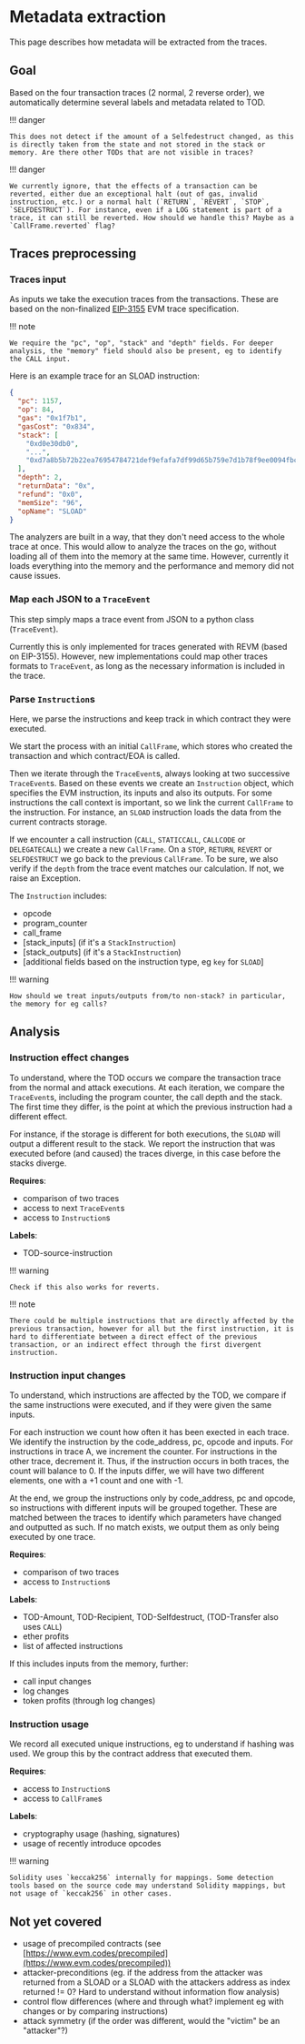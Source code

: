 # Metadata extraction

This page describes how metadata will be extracted from the traces.

## Goal

Based on the four transaction traces (2 normal, 2 reverse order), we automatically determine several labels and metadata related to TOD.

!!! danger

    This does not detect if the amount of a Selfedestruct changed, as this is directly taken from the state and not stored in the stack or memory. Are there other TODs that are not visible in traces?

!!! danger

    We currently ignore, that the effects of a transaction can be reverted, either due an exceptional halt (out of gas, invalid instruction, etc.) or a normal halt (`RETURN`, `REVERT`, `STOP`, `SELFDESTRUCT`). For instance, even if a LOG statement is part of a trace, it can still be reverted. How should we handle this? Maybe as a `CallFrame.reverted` flag?

## Traces preprocessing

### Traces input

As inputs we take the execution traces from the transactions. These are based on the non-finalized [EIP-3155](https://eips.ethereum.org/EIPS/eip-3155) EVM trace specification.

!!! note

    We require the "pc", "op", "stack" and "depth" fields. For deeper analysis, the "memory" field should also be present, eg to identify the CALL input.

Here is an example trace for an SLOAD instruction:

```json
{
  "pc": 1157,
  "op": 84,
  "gas": "0x1f7b1",
  "gasCost": "0x834",
  "stack": [
    "0xd0e30db0",
    "...",
    "0xd7a8b5b72b22ea76954784721def9efafa7df99d65b759e7d1b78f9ee0094fbc"
  ],
  "depth": 2,
  "returnData": "0x",
  "refund": "0x0",
  "memSize": "96",
  "opName": "SLOAD"
}
```

The analyzers are built in a way, that they don't need access to the whole trace at once. This would allow to analyze the traces on the go, without loading all of them into the memory at the same time. However, currently it loads everything into the memory and the performance and memory did not cause issues.

### Map each JSON to a `TraceEvent`

This step simply maps a trace event from JSON to a python class (`TraceEvent`).

Currently this is only implemented for traces generated with REVM (based on EIP-3155). However, new implementations could map other traces formats to `TraceEvent`, as long as the necessary information is included in the trace.

### Parse `Instruction`s

Here, we parse the instructions and keep track in which contract they were executed.

We start the process with an initial `CallFrame`, which stores who created the transaction and which contract/EOA is called.

Then we iterate through the `TraceEvent`s, always looking at two successive `TraceEvent`s. Based on these events we create an `Instruction` object, which specifies the EVM instruction, its inputs and also its outputs. For some instructions the call context is important, so we link the current `CallFrame` to the instruction. For instance, an `SLOAD` instruction loads the data from the current contracts storage.

If we encounter a call instruction (`CALL`, `STATICCALL`, `CALLCODE` or `DELEGATECALL`) we create a new `CallFrame`. On a `STOP`, `RETURN`, `REVERT` or `SELFDESTRUCT` we go back to the previous `CallFrame`. To be sure, we also verify if the `depth` from the trace event matches our calculation. If not, we raise an Exception.

The `Instruction` includes:

- opcode
- program_counter
- call_frame
- [stack_inputs] (if it's a `StackInstruction`)
- [stack_outputs] (if it's a `StackInstruction`)
- [additional fields based on the instruction type, eg `key` for `SLOAD`]

!!! warning

    How should we treat inputs/outputs from/to non-stack? in particular, the memory for eg calls?


## Analysis

### Instruction effect changes

To understand, where the TOD occurs we compare the transaction trace from the normal and attack executions. At each iteration, we compare the `TraceEvent`s, including the program counter, the call depth and the stack. The first time they differ, is the point at which the previous instruction had a different effect.

For instance, if the storage is different for both executions, the `SLOAD` will output a different result to the stack. We report the instruction that was executed before (and caused) the traces diverge, in this case before the stacks diverge.

**Requires**:

- comparison of two traces
- access to next `TraceEvent`s
- access to `Instruction`s

**Labels**:

- TOD-source-instruction

!!! warning

    Check if this also works for reverts.

!!! note

    There could be multiple instructions that are directly affected by the previous transaction, however for all but the first instruction, it is hard to differentiate between a direct effect of the previous transaction, or an indirect effect through the first divergent instruction.

### Instruction input changes

To understand, which instructions are affected by the TOD, we compare if the same instructions were executed, and if they were given the same inputs.

For each instruction we count how often it has been exected in each trace. We identify the instruction by the code_address, pc, opcode and inputs. For instructions in trace A, we increment the counter. For instructions in the other trace, decrement it. Thus, if the instruction occurs in both traces, the count will balance to 0. If the inputs differ, we will have two different elements, one with a +1 count and one with -1.

At the end, we group the instructions only by code_address, pc and opcode, so instructions with different inputs will be grouped together. These are matched between the traces to identify which parameters have changed and outputted as such. If no match exists, we output them as only being executed by one trace.

**Requires**:

- comparison of two traces
- access to `Instruction`s

**Labels**:

- TOD-Amount, TOD-Recipient, TOD-Selfdestruct, (TOD-Transfer also uses `CALL`)
- ether profits
- list of affected instructions

If this includes inputs from the memory, further:

- call input changes
- log changes
- token profits (through log changes)

### Instruction usage

We record all executed unique instructions, eg to understand if hashing was used. We group this by the contract address that executed them.

**Requires**:

- access to `Instruction`s
- access to `CallFrame`s

**Labels**:

- cryptography usage (hashing, signatures)
- usage of recently introduce opcodes

!!! warning

    Solidity uses `keccak256` internally for mappings. Some detection tools based on the source code may understand Solidity mappings, but not usage of `keccak256` in other cases.

## Not yet covered

- usage of precompiled contracts (see [https://www.evm.codes/precompiled](https://www.evm.codes/precompiled))
- attacker-preconditions (eg. if the address from the attacker was returned from a SLOAD or a SLOAD with the attackers address as index returned != 0? Hard to understand without information flow analysis)
- control flow differences (where and through what? implement eg with changes or by comparing instructions)
- attack symmetry (if the order was different, would the "victim" be an "attacker"?)
